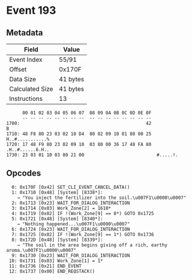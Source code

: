 # Event 193

## Metadata

| Field           | Value    |
|-----------------|----------|
| Event Index     | 55/91    |
| Offset          | 0x170F   |
| Data Size       | 41 bytes |
| Calculated Size | 41 bytes |
| Instructions    | 13       |

```
      00 01 02 03 04 05 06 07  08 09 0A 0B 0C 0D 0E 0F
      -- -- -- -- -- -- -- --  -- -- -- -- -- -- -- --
1700:                                               42                 B
1710: 48 F8 80 23 03 02 10 D4  80 02 09 10 01 80 00 25  H..#...........%
1720: 17 48 F9 80 23 02 09 10  03 80 00 36 17 48 FA 80  .H..#......6.H..
1730: 23 03 01 10 03 80 21 00                           #.....!.        
```

## Opcodes

```
  0: 0x170F [0x42] SET_CLI_EVENT_CANCEL_DATA()
  1: 0x1710 [0x48] [System] [8338*]:
    → "You inject the fertilizer into the soil.\u007F1\u0000\u0007"
  2: 0x1713 [0x23] WAIT_FOR_DIALOG_INTERACTION
  3: 0x1714 [0x03] Work_Zone[2] = 1610*
  4: 0x1719 [0x02] IF !(Work_Zone[9] == 0*) GOTO 0x1725
  5: 0x1721 [0x48] [System] [8340*]:
    → "Nothing happened...\u007F1\u0000\u0007"
  6: 0x1724 [0x23] WAIT_FOR_DIALOG_INTERACTION
  7: 0x1725 [0x02] IF !(Work_Zone[9] == 1*) GOTO 0x1736
  8: 0x172D [0x48] [System] [8339*]:
    → "The soil in the area begins giving off a rich, earthy aroma.\u007F1\u0000\u0007"
  9: 0x1730 [0x23] WAIT_FOR_DIALOG_INTERACTION
 10: 0x1731 [0x03] Work_Zone[1] = 1*
 11: 0x1736 [0x21] END_EVENT
 12: 0x1737 [0x00] END_REQSTACK()
```
